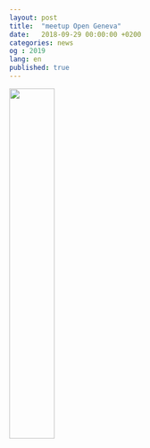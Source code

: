 ```yaml
---
layout: post
title:  "meetup Open Geneva"
date:   2018-09-29 00:00:00 +0200
categories: news
og : 2019
lang: en
published: true
---
```


<a href="https://www.meetup.com/fr-FR/Open-Geneva-RDV-dinnovation-ouverte-a-Geneve/events/" target="_blank"><img src="{{ site.baseurl }}/images/meetupOpenGeneva.png" width="40%" alt="" class="imgspace" /></a>
